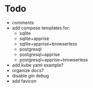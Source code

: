 # Todo
- comments
- add compose templates for:
    - sqlite
    - sqlite+apprise
    - sqlite+apprise+browserless
    - postgresql
    - postgresql+apprise
    - postgresql+apprise+browserless
- add kube yaml example?
- organize docs?
- disable gin debug
- add favicon